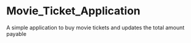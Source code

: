 # Movie_Ticket_Application
A simple application to buy movie tickets and updates the total amount payable

